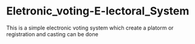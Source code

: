 # Eletronic_voting-E-lectoral_System
This is a simple electronic voting system which create a platorm or registration and casting can be done
